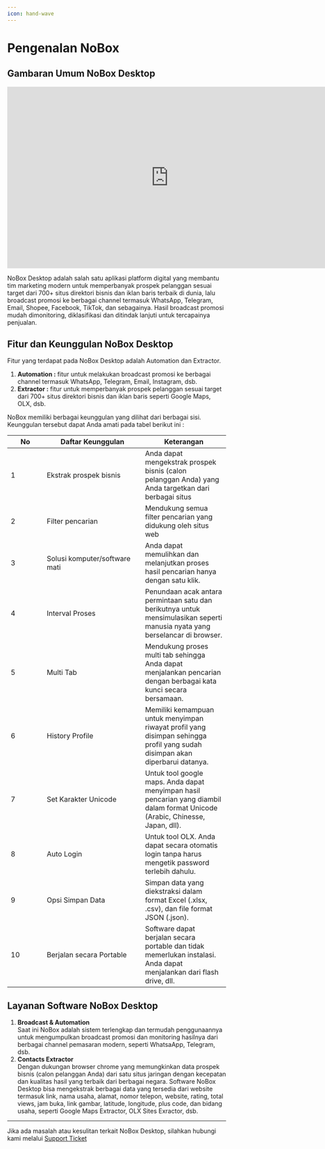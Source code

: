 ```yaml
---
icon: hand-wave
---
```


# Pengenalan NoBox

## **Gambaran Umum NoBox Desktop**&#x20;

<iframe width="742" height="418" src="https://www.youtube.com/embed/PHmHyLchx_Q" title="Pengenalan Tampilan NoBox" frameborder="0" allow="accelerometer; autoplay; clipboard-write; encrypted-media; gyroscope; picture-in-picture; web-share" referrerpolicy="strict-origin-when-cross-origin" allowfullscreen></iframe>


NoBox Desktop adalah salah satu aplikasi platform digital yang membantu tim marketing modern untuk memperbanyak prospek pelanggan sesuai target dari 700+ situs direktori bisnis dan iklan baris terbaik di dunia, lalu broadcast promosi ke berbagai channel termasuk WhatsApp, Telegram, Email, Shopee, Facebook, TikTok, dan sebagainya. Hasil broadcast promosi mudah dimonitoring, diklasifikasi dan ditindak lanjuti untuk tercapainya penjualan.

## **Fitur dan Keunggulan NoBox Desktop**

Fitur yang terdapat pada NoBox Desktop adalah Automation dan Extractor.

1. **Automation :** fitur untuk melakukan broadcast promosi ke berbagai channel termasuk WhatsApp, Telegram, Email, Instagram, dsb.
2. **Extractor :** fitur untuk memperbanyak prospek pelanggan sesuai target dari 700+ situs direktori bisnis dan iklan baris seperti Google Maps, OLX, dsb.

NoBox memiliki berbagai keunggulan yang dilihat dari berbagai sisi. Keunggulan tersebut dapat Anda amati pada tabel berikut ini :

<table><thead><tr><th width="66.99993896484375">No</th><th width="210.39996337890625">Daftar Keunggulan</th><th>Keterangan</th></tr></thead><tbody><tr><td>1</td><td>Ekstrak prospek bisnis</td><td>Anda dapat mengekstrak prospek bisnis (calon pelanggan Anda) yang Anda targetkan dari berbagai situs</td></tr><tr><td>2</td><td>Filter pencarian</td><td>Mendukung semua filter pencarian yang didukung oleh situs web</td></tr><tr><td>3</td><td>Solusi komputer/software mati</td><td>Anda dapat memulihkan dan melanjutkan proses hasil pencarian hanya dengan satu klik.</td></tr><tr><td>4</td><td>Interval Proses</td><td>Penundaan acak antara permintaan satu dan berikutnya untuk mensimulasikan seperti manusia nyata yang berselancar di browser.</td></tr><tr><td>5</td><td>Multi Tab</td><td>Mendukung proses multi tab sehingga Anda dapat menjalankan pencarian dengan berbagai kata kunci secara bersamaan.</td></tr><tr><td>6</td><td>History Profile</td><td>Memiliki kemampuan untuk menyimpan riwayat profil yang disimpan sehingga profil yang sudah disimpan akan diperbarui datanya.</td></tr><tr><td>7</td><td>Set Karakter Unicode</td><td>Untuk tool google maps. Anda dapat menyimpan hasil pencarian yang diambil dalam format Unicode (Arabic, Chinesse, Japan, dll).</td></tr><tr><td>8</td><td>Auto Login</td><td>Untuk tool OLX. Anda dapat secara otomatis login tanpa harus mengetik password terlebih dahulu.</td></tr><tr><td>9</td><td>Opsi Simpan Data</td><td>Simpan data yang diekstraksi dalam format Excel (.xlsx, .csv), dan file format JSON (.json).</td></tr><tr><td>10</td><td>Berjalan secara Portable</td><td>Software dapat berjalan secara portable dan tidak memerlukan instalasi. Anda dapat menjalankan dari flash drive, dll.</td></tr></tbody></table>

## **Layanan Software NoBox Desktop**

1. **Broadcast & Automation**\
   Saat ini NoBox adalah sistem terlengkap dan termudah penggunaannya untuk mengumpulkan broadcast promosi dan monitoring hasilnya dari berbagai channel pemasaran modern, seperti WhatsaApp, Telegram, dsb.
2. **Contacts Extractor**\
   Dengan dukungan browser chrome yang memungkinkan data prospek bisnis (calon pelanggan Anda) dari satu situs jaringan dengan kecepatan dan kualitas hasil yang terbaik dari berbagai negara. Software NoBox Desktop bisa mengekstrak berbagai data yang tersedia dari website termasuk link, nama usaha, alamat, nomor telepon, website, rating, total views, jam buka, link gambar, latitude, longitude, plus code, dan bidang usaha, seperti Google Maps Extractor, OLX Sites Exractor, dsb.

***

Jika ada masalah atau kesulitan terkait NoBox Desktop, silahkan hubungi kami melalui [Support Ticket](https://crm.nobox.ai/clients/tickets)
